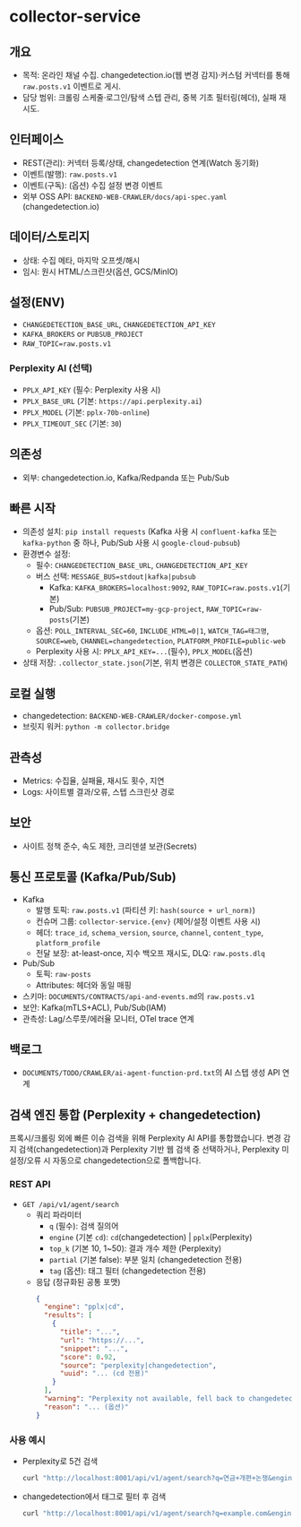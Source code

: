 # collector-service

## 개요
- 목적: 온라인 채널 수집. changedetection.io(웹 변경 감지)·커스텀 커넥터를 통해 `raw.posts.v1` 이벤트로 게시.
- 담당 범위: 크롤링 스케줄·로그인/탐색 스텝 관리, 중복 기초 필터링(헤더), 실패 재시도.

## 인터페이스
- REST(관리): 커넥터 등록/상태, changedetection 연계(Watch 동기화)
- 이벤트(발행): `raw.posts.v1`
- 이벤트(구독): (옵션) 수집 설정 변경 이벤트
- 외부 OSS API: `BACKEND-WEB-CRAWLER/docs/api-spec.yaml` (changedetection.io)

## 데이터/스토리지
- 상태: 수집 메타, 마지막 오프셋/해시
- 임시: 원시 HTML/스크린샷(옵션, GCS/MinIO)

## 설정(ENV)
- `CHANGEDETECTION_BASE_URL`, `CHANGEDETECTION_API_KEY`
- `KAFKA_BROKERS` or `PUBSUB_PROJECT`
- `RAW_TOPIC=raw.posts.v1`

### Perplexity AI (선택)
- `PPLX_API_KEY` (필수: Perplexity 사용 시)
- `PPLX_BASE_URL` (기본: `https://api.perplexity.ai`)
- `PPLX_MODEL` (기본: `pplx-70b-online`)
- `PPLX_TIMEOUT_SEC` (기본: `30`)

## 의존성
- 외부: changedetection.io, Kafka/Redpanda 또는 Pub/Sub

## 빠른 시작
- 의존성 설치: `pip install requests` (Kafka 사용 시 `confluent-kafka` 또는 `kafka-python` 중 하나, Pub/Sub 사용 시 `google-cloud-pubsub`)
- 환경변수 설정:
  - 필수: `CHANGEDETECTION_BASE_URL`, `CHANGEDETECTION_API_KEY`
  - 버스 선택: `MESSAGE_BUS=stdout|kafka|pubsub`
    - Kafka: `KAFKA_BROKERS=localhost:9092`, `RAW_TOPIC=raw.posts.v1`(기본)
    - Pub/Sub: `PUBSUB_PROJECT=my-gcp-project`, `RAW_TOPIC=raw-posts`(기본)
  - 옵션: `POLL_INTERVAL_SEC=60`, `INCLUDE_HTML=0|1`, `WATCH_TAG=태그명`, `SOURCE=web`, `CHANNEL=changedetection`, `PLATFORM_PROFILE=public-web`
  - Perplexity 사용 시: `PPLX_API_KEY=...`(필수), `PPLX_MODEL`(옵션)
- 상태 저장: `.collector_state.json`(기본, 위치 변경은 `COLLECTOR_STATE_PATH`)

## 로컬 실행
- changedetection: `BACKEND-WEB-CRAWLER/docker-compose.yml`
- 브릿지 워커: `python -m collector.bridge`

## 관측성
- Metrics: 수집율, 실패율, 재시도 횟수, 지연
- Logs: 사이트별 결과/오류, 스텝 스크린샷 경로

## 보안
- 사이트 정책 준수, 속도 제한, 크리덴셜 보관(Secrets)

## 통신 프로토콜 (Kafka/Pub/Sub)
- Kafka
  - 발행 토픽: `raw.posts.v1` (파티션 키: `hash(source + url_norm)`)
  - 컨슈머 그룹: `collector-service.{env}` (제어/설정 이벤트 사용 시)
  - 헤더: `trace_id`, `schema_version`, `source`, `channel`, `content_type`, `platform_profile`
  - 전달 보장: at-least-once, 지수 백오프 재시도, DLQ: `raw.posts.dlq`
- Pub/Sub
  - 토픽: `raw-posts`
  - Attributes: 헤더와 동일 매핑
- 스키마: `DOCUMENTS/CONTRACTS/api-and-events.md`의 `raw.posts.v1`
- 보안: Kafka(mTLS+ACL), Pub/Sub(IAM)
- 관측성: Lag/스루풋/에러율 모니터, OTel trace 연계

## 백로그
- `DOCUMENTS/TODO/CRAWLER/ai-agent-function-prd.txt`의 AI 스텝 생성 API 연계

## 검색 엔진 통합 (Perplexity + changedetection)

프록시/크롤링 외에 빠른 이슈 검색을 위해 Perplexity AI API를 통합했습니다. 변경 감지 검색(changedetection)과 Perplexity 기반 웹 검색 중 선택하거나, Perplexity 미설정/오류 시 자동으로 changedetection으로 폴백합니다.

### REST API
- `GET /api/v1/agent/search`
  - 쿼리 파라미터
    - `q` (필수): 검색 질의어
    - `engine` (기본 `cd`): `cd`(changedetection) | `pplx`(Perplexity)
    - `top_k` (기본 10, 1~50): 결과 개수 제한 (Perplexity)
    - `partial` (기본 false): 부분 일치 (changedetection 전용)
    - `tag` (옵션): 태그 필터 (changedetection 전용)
  - 응답 (정규화된 공통 포맷)
    ```json
    {
      "engine": "pplx|cd",
      "results": [
        {
          "title": "...",
          "url": "https://...",
          "snippet": "...",
          "score": 0.92,
          "source": "perplexity|changedetection",
          "uuid": "... (cd 전용)"
        }
      ],
      "warning": "Perplexity not available, fell back to changedetection.",
      "reason": "... (옵션)"
    }
    ```

### 사용 예시
- Perplexity로 5건 검색
  ```bash
  curl "http://localhost:8001/api/v1/agent/search?q=연금+개편+논쟁&engine=pplx&top_k=5"
  ```
- changedetection에서 태그로 필터 후 검색
  ```bash
  curl "http://localhost:8001/api/v1/agent/search?q=example.com&engine=cd&tag=News"
  ```

